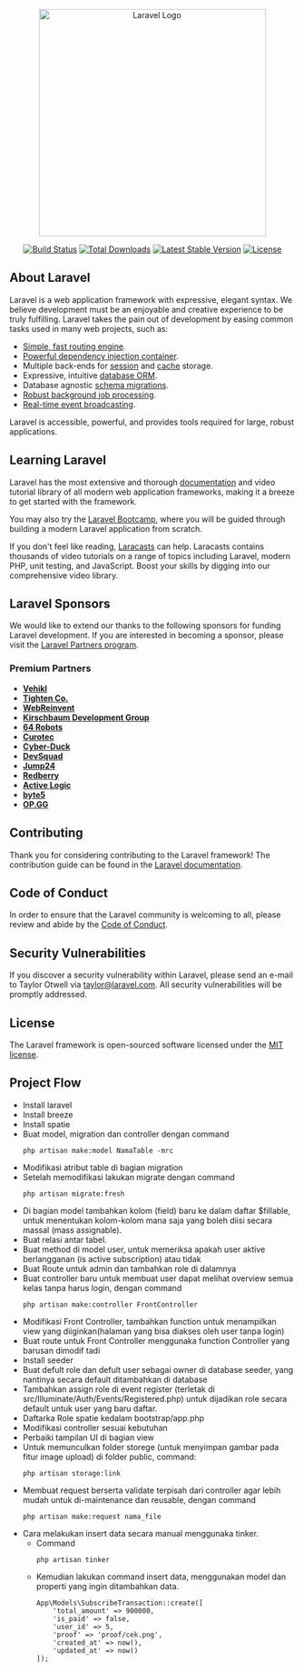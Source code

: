 <p align="center"><a href="https://laravel.com" target="_blank"><img src="https://raw.githubusercontent.com/laravel/art/master/logo-lockup/5%20SVG/2%20CMYK/1%20Full%20Color/laravel-logolockup-cmyk-red.svg" width="400" alt="Laravel Logo"></a></p>

<p align="center">
<a href="https://github.com/laravel/framework/actions"><img src="https://github.com/laravel/framework/workflows/tests/badge.svg" alt="Build Status"></a>
<a href="https://packagist.org/packages/laravel/framework"><img src="https://img.shields.io/packagist/dt/laravel/framework" alt="Total Downloads"></a>
<a href="https://packagist.org/packages/laravel/framework"><img src="https://img.shields.io/packagist/v/laravel/framework" alt="Latest Stable Version"></a>
<a href="https://packagist.org/packages/laravel/framework"><img src="https://img.shields.io/packagist/l/laravel/framework" alt="License"></a>
</p>

## About Laravel

Laravel is a web application framework with expressive, elegant syntax. We believe development must be an enjoyable and creative experience to be truly fulfilling. Laravel takes the pain out of development by easing common tasks used in many web projects, such as:

-   [Simple, fast routing engine](https://laravel.com/docs/routing).
-   [Powerful dependency injection container](https://laravel.com/docs/container).
-   Multiple back-ends for [session](https://laravel.com/docs/session) and [cache](https://laravel.com/docs/cache) storage.
-   Expressive, intuitive [database ORM](https://laravel.com/docs/eloquent).
-   Database agnostic [schema migrations](https://laravel.com/docs/migrations).
-   [Robust background job processing](https://laravel.com/docs/queues).
-   [Real-time event broadcasting](https://laravel.com/docs/broadcasting).

Laravel is accessible, powerful, and provides tools required for large, robust applications.

## Learning Laravel

Laravel has the most extensive and thorough [documentation](https://laravel.com/docs) and video tutorial library of all modern web application frameworks, making it a breeze to get started with the framework.

You may also try the [Laravel Bootcamp](https://bootcamp.laravel.com), where you will be guided through building a modern Laravel application from scratch.

If you don't feel like reading, [Laracasts](https://laracasts.com) can help. Laracasts contains thousands of video tutorials on a range of topics including Laravel, modern PHP, unit testing, and JavaScript. Boost your skills by digging into our comprehensive video library.

## Laravel Sponsors

We would like to extend our thanks to the following sponsors for funding Laravel development. If you are interested in becoming a sponsor, please visit the [Laravel Partners program](https://partners.laravel.com).

### Premium Partners

-   **[Vehikl](https://vehikl.com/)**
-   **[Tighten Co.](https://tighten.co)**
-   **[WebReinvent](https://webreinvent.com/)**
-   **[Kirschbaum Development Group](https://kirschbaumdevelopment.com)**
-   **[64 Robots](https://64robots.com)**
-   **[Curotec](https://www.curotec.com/services/technologies/laravel/)**
-   **[Cyber-Duck](https://cyber-duck.co.uk)**
-   **[DevSquad](https://devsquad.com/hire-laravel-developers)**
-   **[Jump24](https://jump24.co.uk)**
-   **[Redberry](https://redberry.international/laravel/)**
-   **[Active Logic](https://activelogic.com)**
-   **[byte5](https://byte5.de)**
-   **[OP.GG](https://op.gg)**

## Contributing

Thank you for considering contributing to the Laravel framework! The contribution guide can be found in the [Laravel documentation](https://laravel.com/docs/contributions).

## Code of Conduct

In order to ensure that the Laravel community is welcoming to all, please review and abide by the [Code of Conduct](https://laravel.com/docs/contributions#code-of-conduct).

## Security Vulnerabilities

If you discover a security vulnerability within Laravel, please send an e-mail to Taylor Otwell via [taylor@laravel.com](mailto:taylor@laravel.com). All security vulnerabilities will be promptly addressed.

## License

The Laravel framework is open-sourced software licensed under the [MIT license](https://opensource.org/licenses/MIT).

## Project Flow

-   Install laravel
-   Install breeze
-   Install spatie
-   Buat model, migration dan controller dengan command
    ```
    php artisan make:model NamaTable -mrc
    ```
-   Modifikasi atribut table di bagian migration
-   Setelah memodifikasi lakukan migrate dengan command
    ```
    php artisan migrate:fresh
    ```
-   Di bagian model tambahkan kolom (field) baru ke dalam daftar $fillable, untuk menentukan kolom-kolom mana saja yang boleh diisi secara massal (mass assignable).
-   Buat relasi antar tabel.
-   Buat method di model user, untuk memeriksa apakah user aktive berlangganan (is active subscription) atau tidak
-   Buat Route untuk admin dan tambahkan role di dalamnya
-   Buat controller baru untuk membuat user dapat melihat overview semua kelas tanpa harus login, dengan command
    ```
    php artisan make:controller FrontController
    ```
-   Modifikasi Front Controller, tambahkan function untuk menampilkan view yang diiginkan(halaman yang bisa diakses oleh user tanpa login)
-   Buat route untuk Front Controller menggunaka function Controller yang barusan dimodif tadi
-   Install seeder
-   Buat defult role dan defult user sebagai owner di database seeder, yang nantinya secara default ditambahkan di database
-   Tambahkan assign role di event register (terletak di src/Illuminate/Auth/Events/Registered.php) untuk dijadikan role secara default untuk user yang baru daftar.
-   Daftarka Role spatie kedalam bootstrap/app.php
-   Modifikasi controller sesuai kebutuhan
-   Perbaiki tampilan UI di bagian view
-   Untuk memunculkan folder storege (untuk menyimpan gambar pada fitur image upload) di folder public, command:
    ```
    php artisan storage:link
    ```
-   Membuat request berserta validate terpisah dari controller agar lebih mudah untuk di-maintenance dan reusable, dengan command
    ```
    php artisan make:request nama_file
    ```
-   Cara melakukan insert data secara manual menggunaka tinker.
    -   Command
        ```
        php artisan tinker
        ```
    -   Kemudian lakukan command insert data, menggunakan model dan properti yang ingin ditambahkan data.
        ```
        App\Models\SubscribeTransaction::create([
            'total_amount' => 900000,
            'is_paid' => false,
            'user_id' => 5,
            'proof' => 'proof/cek.png',
            'created_at' => now(),
            'updated_at' => now()
        ]);
        ```

